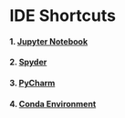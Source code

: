 # IDE Shortcuts

#### 1. [ Jupyter Notebook ](https://github.com/mrzResearchArena/IDE-Shortcuts/blob/master/JupyterNotebook.md) 
#### 2. [ Spyder ](https://github.com/mrzResearchArena/IDE-Shortcuts/blob/master/Spyder.md)
#### 3. [ PyCharm ](https://github.com/mrzResearchArena/IDE-Shortcuts/blob/master/PyCharm.md)
#### 4. [ Conda Environment ](https://github.com/mrzResearchArena/IDE-Shortcuts/blob/master/conda.md)
